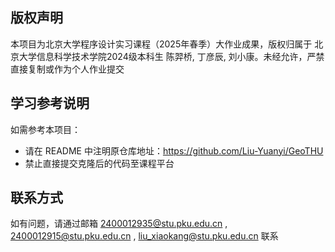 ## 版权声明  
本项目为北京大学程序设计实习课程（2025年春季）大作业成果，版权归属于 北京大学信息科学技术学院2024级本科生 陈羿桥, 丁彦辰, 刘小康。未经允许，严禁直接复制或作为个人作业提交

## 学习参考说明  
如需参考本项目：  
- 请在 README 中注明原仓库地址：https://github.com/Liu-Yuanyi/GeoTHU
- 禁止直接提交克隆后的代码至课程平台

## 联系方式  
如有问题，请通过邮箱 2400012935@stu.pku.edu.cn , 2400012915@stu.pku.edu.cn , liu_xiaokang@stu.pku.edu.cn 联系

